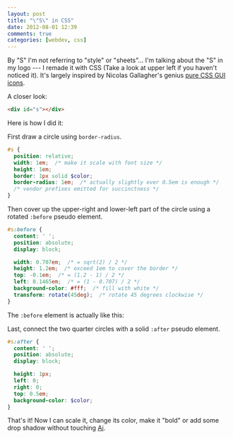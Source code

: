 ```yaml
---
layout: post
title: "\"S\" in CSS"
date: 2012-08-01 12:39
comments: true
categories: [webdev, css]
---
```


By "S" I'm not referring to "style" or "sheets"... I'm talking about the "S" in my logo --- I remade it with CSS (Take a look at upper left if you haven't noticed it). It's largely inspired by Nicolas Gallagher's genius [pure CSS GUI icons](http://nicolasgallagher.com/pure-css-gui-icons/).

A closer look:

<div id="s-demo" class="logo"></div>

``` html It's one HTML element!
<div id="s"></div>
```

<!-- more -->

Here is how I did it:

First draw a circle using `border-radius`.

<div id="s-demo-1"></div>

``` scss Base circle
#s {
  position: relative;
  width: 1em;  /* make it scale with font size */
  height: 1em;
  border: 1px solid $color;
  border-radius: 1em;  /* actually slightly over 0.5em is enough */
  /* vendor prefixes emitted for succinctness */
}
```

Then cover up the upper-right and lower-left part of the circle using a rotated `:before` pseudo element.

<div id="s-demo-2"></div>

``` scss :before cover up
#s:before {
  content: ' ';
  position: absolute;
  display: block;

  width: 0.707em;  /* = sqrt(2) / 2 */
  height: 1.2em;  /* exceed 1em to cover the border */
  top: -0.1em;  /* = (1.2 - 1) / 2 */
  left: 0.1465em;  /* = (1 - 0.707) / 2 */
  background-color: #fff;  /* fill with white */
  transform: rotate(45deg);  /* rotate 45 degrees clockwise */
}
```

The `:before` element is actually like this:

<div id="s-demo-2-2"></div>

Last, connect the two quarter circles with a solid `:after` pseudo element.

<div id="s-demo-3"></div>

``` scss :after horizontal line
#s:after {
  content: ' ';
  position: absolute;
  display: block;

  height: 1px;
  left: 0;
  right: 0;
  top: 0.5em;
  background-color: $color;
}
```

That's it! Now I can <span id="s-scale">scale it</span>, <span id="s-color">change its color</span>, <span id="s-bold">make it "bold"</span> or <span id="s-shadow">add some drop shadow</span> without touching [Ai](http://www.adobe.com/products/illustrator.html).
